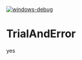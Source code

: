 [![windows-debug](https://github.com/Matq2064/TrialAndError/actions/workflows/windows-debug.yml/badge.svg)](https://github.com/Matq2064/TrialAndError/actions/workflows/windows-debug.yml)

# TrialAndError
yes
